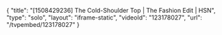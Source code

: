{
    "title": "[1508429236] The Cold-Shoulder Top | The Fashion Edit | HSN",
    "type": "solo",
    "layout": "iframe-static",
    "videoId": "123178027",
    "url": "\/tvpembed\/123178027"
}